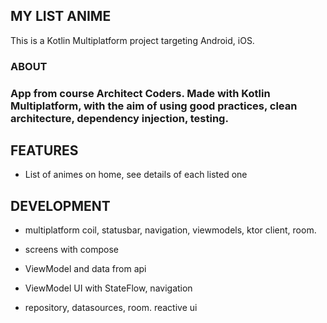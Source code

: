 ## __MY LIST ANIME__
This is a Kotlin Multiplatform project targeting Android, iOS.

### __ABOUT__

### App from course Architect Coders. Made with Kotlin Multiplatform, with the aim of using good practices, clean architecture, dependency injection, testing.

## __FEATURES__

* List of animes on home, see details of each listed one

## __DEVELOPMENT__

* multiplatform coil, statusbar, navigation, viewmodels, ktor client, room.

* screens with compose
* ViewModel and data from api
* ViewModel UI with StateFlow, navigation
* repository, datasources, room. reactive ui